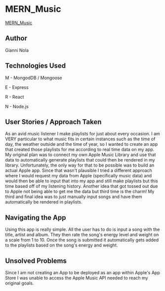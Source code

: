 # MERN_Music
[MERN_Music](https://mern-music.herokuapp.com/)

## Author
Gianni Nola

## Technologies Used
M - MongodDB / Mongoose

E - Express

R - React

N - Node.js

## User Stories / Approach Taken
As an avid music listener I make playlists for just about every occasion. I am VERY particular to what music fits in certain instances such as the time of day, the weather outside and the time of year, so I wanted to create an app that created those playlists for me according to real time data on my app. My original plan was to connect my own Apple Music Library and use that data to automatically generate playlists that could then be rendered in my library. Unfortunately, the only way for that to be possible was to build an actual Apple app. Since that wasn't plausible I tried a different approach where I would request my data from Apple (specifically music data) and would then be able to input that into my app and still make playlists but this time based off of my listening history. Another idea that got tossed out due to Apple not being able to get me the data but third time is the charm! My third and final idea was to just manually input songs and have them automatically be rendered in playlists.

## Navigating the App
Using this app is really simple. All the user has to do is input a song with the title, artist and album. They then rate the song's energy level and weight on a scale from 1 to 10. Once the song is submitted it automatically gets added to the playlists based on the song's energy and weight.


## Unsolved Problems
Since I am not creating an App to be deployed as an app within Apple's App Store I was unable to access the Apple Music API needed to reach my original goals.
